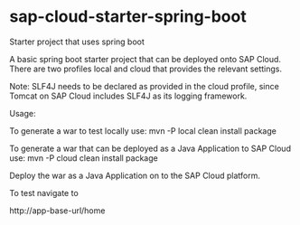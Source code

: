 # sap-cloud-starter-spring-boot
Starter project that uses spring boot 

A basic spring boot starter project that can be deployed onto SAP Cloud. There are two profiles local and cloud that provides the relevant settings. 

Note: SLF4J needs to be declared as provided in the cloud profile, since Tomcat on SAP Cloud includes SLF4J as its logging framework. 

Usage:

To generate a war to test locally use: 
mvn -P local clean install package

To generate a war that can be deployed as a Java Application to SAP Cloud use: 
mvn -P cloud clean install package

Deploy the war as a Java Application on to the SAP Cloud platform. 

To test navigate to 

http://app-base-url/home 



